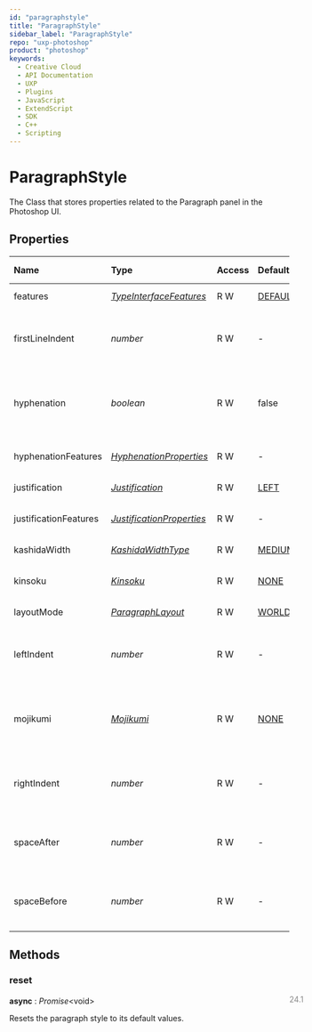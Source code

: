```yaml
---
id: "paragraphstyle"
title: "ParagraphStyle"
sidebar_label: "ParagraphStyle"
repo: "uxp-photoshop"
product: "photoshop"
keywords:
  - Creative Cloud
  - API Documentation
  - UXP
  - Plugins
  - JavaScript
  - ExtendScript
  - SDK
  - C++
  - Scripting
---
```


# ParagraphStyle

The Class that stores properties related to the Paragraph panel in the Photoshop UI.

## Properties

| Name | Type | Access | Default | Range | Min Version | Description |
| :------ | :------ | :------ | :------ | :------ | :------ | :------ |
| features | [*TypeInterfaceFeatures*](/ps_reference/modules/constants/#typeinterfacefeatures) | R W | [DEFAULT](Constants.TypeInterfaceFeatures) | - | 24.1 | The paragraph UI features to display. |
| firstLineIndent | *number* | R W | - | -1296..1296 | 24.1 | The amount of space in pixels to indent the first line of paragraphs for a 72ppi document. |
| hyphenation | *boolean* | R W | false | - | 24.1 | True to use hyphenation in word wrap. Use hyphenationFeatures for maximum control. |
| hyphenationFeatures | [*HyphenationProperties*](/ps_reference/objects/options/hyphenationproperties/) | R W | - | - | 24.1 | The property values used to calculate hyphenation. |
| justification | [*Justification*](/ps_reference/modules/constants/#justification) | R W | [LEFT](Constants.Justification) | - | 24.1 | The paragraph justification. |
| justificationFeatures | [*JustificationProperties*](/ps_reference/objects/options/justificationproperties/) | R W | - | - | 24.1 | The property values used to calculate justification. |
| kashidaWidth | [*KashidaWidthType*](/ps_reference/modules/constants/#kashidawidthtype) | R W | [MEDIUM](Constants.KashidaWidthType) | - | 24.1 | The width of kashida (tatweel) character |
| kinsoku | [*Kinsoku*](/ps_reference/modules/constants/#kinsoku) | R W | [NONE](Constants.Kinsoku) | - | 24.1 | Line breaking rules in Japanese text (Kinsoku Shori) |
| layoutMode | [*ParagraphLayout*](/ps_reference/modules/constants/#paragraphlayout) | R W | [WORLD](Constants.ParagraphLayout) | - | 24.1 | The paragraph layout mode. |
| leftIndent | *number* | R W | - | -1296..1296 | 24.1 | The amount of space in pixels to indent text from the left for a 72ppi document. |
| mojikumi | [*Mojikumi*](/ps_reference/modules/constants/#mojikumi) | R W | [NONE](Constants.Mojikumi) | - | 24.1 | Spacing between punctuation, symbols, numbers, and other character classes in Japanese text. |
| rightIndent | *number* | R W | - | -1296..1296 | 24.1 | The amount of space in pixels to indent text from the right for a 72ppi document. |
| spaceAfter | *number* | R W | - | -1296..1296 | 24.1 | The amount of space in pixels to use after each paragraph for a 72ppi document. |
| spaceBefore | *number* | R W | - | -1296..1296 | 24.1 | The amount of space in pixels to use before each paragraph for a 72ppi document. |

## Methods

### reset
<span class="minversion" style="display: block; margin-bottom: -1em; margin-left: 36em; float:left; opacity:0.5;">24.1</span>

**async** : *Promise*<void\>

Resets the paragraph style to its default values.
